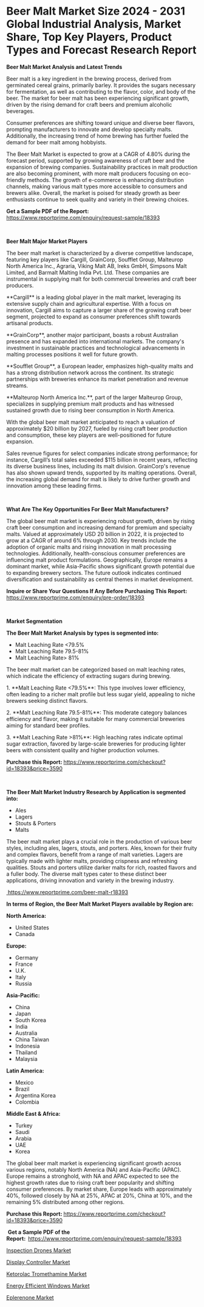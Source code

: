 <p><h1>Beer Malt Market Size 2024 - 2031 Global Industrial Analysis, Market Share, Top Key Players, Product Types and Forecast Research Report</h1></p><p><strong>Beer Malt Market Analysis and Latest Trends</strong></p>
<p><p>Beer malt is a key ingredient in the brewing process, derived from germinated cereal grains, primarily barley. It provides the sugars necessary for fermentation, as well as contributing to the flavor, color, and body of the beer. The market for beer malt has been experiencing significant growth, driven by the rising demand for craft beers and premium alcoholic beverages. </p><p>Consumer preferences are shifting toward unique and diverse beer flavors, prompting manufacturers to innovate and develop specialty malts. Additionally, the increasing trend of home brewing has further fueled the demand for beer malt among hobbyists. </p><p>The Beer Malt Market is expected to grow at a CAGR of 4.80% during the forecast period, supported by growing awareness of craft beer and the expansion of brewing companies. Sustainability practices in malt production are also becoming prominent, with more malt producers focusing on eco-friendly methods. The growth of e-commerce is enhancing distribution channels, making various malt types more accessible to consumers and brewers alike. Overall, the market is poised for steady growth as beer enthusiasts continue to seek quality and variety in their brewing choices.</p></p>
<p><strong>Get a Sample PDF of the Report:&nbsp;</strong> <a href="https://www.reportprime.com/enquiry/request-sample/18393?utm_campaign=1130&utm_medium=2&utm_source=Github&utm_content=ia&utm_term=21112024&utm_id=beer-malt">https://www.reportprime.com/enquiry/request-sample/18393</a></p>
<p>&nbsp;</p>
<p><strong>Beer Malt Major Market Players</strong></p>
<p><p>The beer malt market is characterized by a diverse competitive landscape, featuring key players like Cargill, GrainCorp, Soufflet Group, Malteurop North America Inc., Agraria, Viking Malt AB, Ireks GmbH, Simpsons Malt Limited, and Barmalt Malting India Pvt. Ltd. These companies are instrumental in supplying malt for both commercial breweries and craft beer producers.</p><p>**Cargill** is a leading global player in the malt market, leveraging its extensive supply chain and agricultural expertise. With a focus on innovation, Cargill aims to capture a larger share of the growing craft beer segment, projected to expand as consumer preferences shift towards artisanal products.</p><p>**GrainCorp**, another major participant, boasts a robust Australian presence and has expanded into international markets. The company's investment in sustainable practices and technological advancements in malting processes positions it well for future growth. </p><p>**Soufflet Group**, a European leader, emphasizes high-quality malts and has a strong distribution network across the continent. Its strategic partnerships with breweries enhance its market penetration and revenue streams.</p><p>**Malteurop North America Inc.**, part of the larger Malteurop Group, specializes in supplying premium malt products and has witnessed sustained growth due to rising beer consumption in North America. </p><p>With the global beer malt market anticipated to reach a valuation of approximately $20 billion by 2027, fueled by rising craft beer production and consumption, these key players are well-positioned for future expansion. </p><p>Sales revenue figures for select companies indicate strong performance; for instance, Cargill’s total sales exceeded $115 billion in recent years, reflecting its diverse business lines, including its malt division. GrainCorp's revenue has also shown upward trends, supported by its malting operations. Overall, the increasing global demand for malt is likely to drive further growth and innovation among these leading firms.</p></p>
<p>&nbsp;</p>
<p><strong>What Are The Key Opportunities For Beer Malt Manufacturers?</strong></p>
<p><p>The global beer malt market is experiencing robust growth, driven by rising craft beer consumption and increasing demand for premium and specialty malts. Valued at approximately USD 20 billion in 2022, it is projected to grow at a CAGR of around 6% through 2030. Key trends include the adoption of organic malts and rising innovation in malt processing technologies. Additionally, health-conscious consumer preferences are influencing malt product formulations. Geographically, Europe remains a dominant market, while Asia-Pacific shows significant growth potential due to expanding brewery sectors. The future outlook indicates continued diversification and sustainability as central themes in market development.</p></p>
<p><strong>Inquire or Share Your Questions If Any Before Purchasing This Report:</strong> <a href="https://www.reportprime.com/enquiry/pre-order/18393?utm_campaign=1130&utm_medium=2&utm_source=Github&utm_content=ia&utm_term=21112024&utm_id=beer-malt">https://www.reportprime.com/enquiry/pre-order/18393</a></p>
<p>&nbsp;</p>
<p><strong>Market Segmentation</strong></p>
<p><strong>The Beer Malt Market Analysis by types is segmented into:</strong></p>
<p><ul><li>Malt Leaching Rate <79.5%</li><li>Malt Leaching Rate 79.5-81%</li><li>Malt Leaching Rate> 81%</li></ul></p>
<p><p>The beer malt market can be categorized based on malt leaching rates, which indicate the efficiency of extracting sugars during brewing. </p><p>1. **Malt Leaching Rate <79.5%**: This type involves lower efficiency, often leading to a richer malt profile but less sugar yield, appealing to niche brewers seeking distinct flavors.</p><p>2. **Malt Leaching Rate 79.5-81%**: This moderate category balances efficiency and flavor, making it suitable for many commercial breweries aiming for standard beer profiles.</p><p>3. **Malt Leaching Rate >81%**: High leaching rates indicate optimal sugar extraction, favored by large-scale breweries for producing lighter beers with consistent quality and higher production volumes.</p></p>
<p><strong>Purchase this Report:&nbsp;</strong><a href="https://www.reportprime.com/checkout?id=18393&price=3590&utm_campaign=1130&utm_medium=2&utm_source=Github&utm_content=ia&utm_term=21112024&utm_id=beer-malt">https://www.reportprime.com/checkout?id=18393&price=3590</a></p>
<p>&nbsp;</p>
<p><strong>The Beer Malt Market Industry Research by Application is segmented into:</strong></p>
<p><ul><li>Ales</li><li>Lagers</li><li>Stouts & Porters</li><li>Malts</li></ul></p>
<p><p>The beer malt market plays a crucial role in the production of various beer styles, including ales, lagers, stouts, and porters. Ales, known for their fruity and complex flavors, benefit from a range of malt varieties. Lagers are typically made with lighter malts, providing crispness and refreshing qualities. Stouts and porters utilize darker malts for rich, roasted flavors and a fuller body. The diverse malt types cater to these distinct beer applications, driving innovation and variety in the brewing industry.</p></p>
<p><a href="https://www.reportprime.com/beer-malt-r18393?utm_campaign=1130&utm_medium=2&utm_source=Github&utm_content=ia&utm_term=21112024&utm_id=beer-malt">&nbsp;https://www.reportprime.com/beer-malt-r18393</a></p>
<p><strong>In terms of Region, the Beer Malt Market Players available by Region are:</strong></p>
<p>
    <p> <strong> North America: </strong>
        <ul>
            <li>United States</li>
            <li>Canada</li>
        </ul>
        </p> 
    <p> <strong> Europe: </strong>
        <ul>
            <li>Germany</li>
            <li>France</li>
            <li>U.K.</li>
            <li>Italy</li>
            <li>Russia</li>
        </ul>
        </p> 
    <p> <strong> Asia-Pacific: </strong>
        <ul>
            <li>China</li>
            <li>Japan</li>
            <li>South Korea</li>
            <li>India</li>
            <li>Australia</li>
            <li>China Taiwan</li>
            <li>Indonesia</li>
            <li>Thailand</li>
            <li>Malaysia</li>
        </ul>
        </p> 
    <p> <strong> Latin America: </strong>
        <ul>
            <li>Mexico</li>
            <li>Brazil</li>
            <li>Argentina Korea</li>
            <li>Colombia</li>
        </ul>
        </p> 
    <p> <strong> Middle East & Africa: </strong>
        <ul>
            <li>Turkey</li>
            <li>Saudi</li>
            <li>Arabia</li>
            <li>UAE</li>
            <li>Korea</li>
        </ul>
    </p>
    </p>
<p><p>The global beer malt market is experiencing significant growth across various regions, notably North America (NA) and Asia-Pacific (APAC). Europe remains a stronghold, with NA and APAC expected to see the highest growth rates due to rising craft beer popularity and shifting consumer preferences. By market share, Europe leads with approximately 40%, followed closely by NA at 25%, APAC at 20%, China at 10%, and the remaining 5% distributed among other regions.</p></p>
<p><strong>Purchase this Report: </strong><a href="https://www.reportprime.com/checkout?id=18393&price=3590&utm_campaign=1130&utm_medium=2&utm_source=Github&utm_content=ia&utm_term=21112024&utm_id=beer-malt">https://www.reportprime.com/checkout?id=18393&price=3590</a></p>
<p>&nbsp;<strong>Get a Sample PDF of the Report:&nbsp;&nbsp;</strong><a href="https://www.reportprime.com/enquiry/request-sample/18393?utm_campaign=1130&utm_medium=2&utm_source=Github&utm_content=ia&utm_term=21112024&utm_id=beer-malt">https://www.reportprime.com/enquiry/request-sample/18393</a></p>
<p><strong></strong></p>
<p><p><a href="https://www.linkedin.com/pulse/global-inspection-drones-market-size-trends-analysis-v4xqc?utm_campaign=1130&utm_medium=2&utm_source=Github&utm_content=ia&utm_term=21112024&utm_id=beer-malt">Inspection Drones Market</a></p><p><a href="https://www.linkedin.com/pulse/revenue-growth-market-insights-display-controller-73-cagr-from-d7yqc?utm_campaign=1130&utm_medium=2&utm_source=Github&utm_content=ia&utm_term=21112024&utm_id=beer-malt">Display Controller Market</a></p><p><a href="https://issuu.com/reportprime-2/docs/ketorolac-tromethamine-market-size-_86602eb388615f?utm_campaign=1130&utm_medium=2&utm_source=Github&utm_content=ia&utm_term=21112024&utm_id=beer-malt">Ketorolac Tromethamine Market</a></p><p><a href="https://www.linkedin.com/pulse/detailed-analysis-energy-efficient-windows-market-size-dynamics-pve0c?utm_campaign=1130&utm_medium=2&utm_source=Github&utm_content=ia&utm_term=21112024&utm_id=beer-malt">Energy Efficient Windows Market</a></p><p><a href="https://issuu.com/reportprime-2/docs/eplerenone-market-size-2030.pptx_ed5f4319b06560?utm_campaign=1130&utm_medium=2&utm_source=Github&utm_content=ia&utm_term=21112024&utm_id=beer-malt">Eplerenone Market</a></p></p>